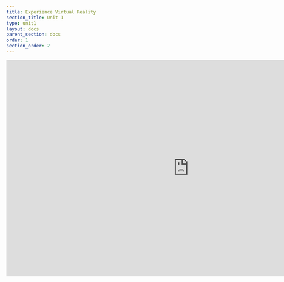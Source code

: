 ```yaml
---
title: Experience Virtual Reality
section_title: Unit 1
type: unit1
layout: docs
parent_section: docs
order: 1
section_order: 2
---
```


<iframe src="https://docs.google.com/presentation/d/1fJbs5sNap8Vhtah9Z150uIAz4SBlqhDQbpAw8wiZ9nQ/embed?start=false&loop=false&delayms=3000" frameborder="0" width="960" height="569" allowfullscreen="true" mozallowfullscreen="true" webkitallowfullscreen="true"></iframe>